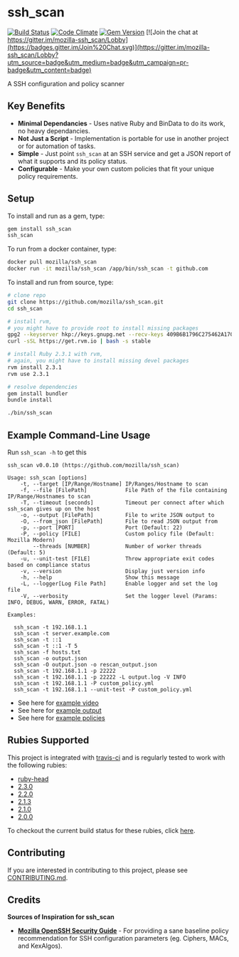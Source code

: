 # ssh_scan

[![Build Status](https://secure.travis-ci.org/mozilla/ssh_scan.png)](http://travis-ci.org/mozilla/ssh_scan)
[![Code Climate](https://codeclimate.com/github/mozilla/ssh_scan.png)](https://codeclimate.com/github/mozilla/ssh_scan)
[![Gem Version](https://badge.fury.io/rb/ssh_scan.svg)](https://badge.fury.io/rb/ssh_scan)
[![Join the chat at https://gitter.im/mozilla-ssh_scan/Lobby](https://badges.gitter.im/Join%20Chat.svg)](https://gitter.im/mozilla-ssh_scan/Lobby?utm_source=badge&utm_medium=badge&utm_campaign=pr-badge&utm_content=badge)


A SSH configuration and policy scanner

## Key Benefits

- **Minimal Dependancies** - Uses native Ruby and BinData to do its work, no heavy dependancies.
- **Not Just a Script** - Implementation is portable for use in another project or for automation of tasks.
- **Simple** - Just point `ssh_scan` at an SSH service and get a JSON report of what it supports and its policy status.
- **Configurable** - Make your own custom policies that fit your unique policy requirements.

## Setup

To install and run as a gem, type:

```bash
gem install ssh_scan
ssh_scan
```

To run from a docker container, type:

```bash
docker pull mozilla/ssh_scan
docker run -it mozilla/ssh_scan /app/bin/ssh_scan -t github.com
```

To install and run from source, type:

```bash
# clone repo
git clone https://github.com/mozilla/ssh_scan.git
cd ssh_scan

# install rvm,
# you might have to provide root to install missing packages
gpg2 --keyserver hkp://keys.gnupg.net --recv-keys 409B6B1796C275462A1703113804BB82D39DC0E3
curl -sSL https://get.rvm.io | bash -s stable

# install Ruby 2.3.1 with rvm,
# again, you might have to install missing devel packages
rvm install 2.3.1
rvm use 2.3.1

# resolve dependencies
gem install bundler
bundle install

./bin/ssh_scan
```

## Example Command-Line Usage

Run `ssh_scan -h` to get this

    ssh_scan v0.0.10 (https://github.com/mozilla/ssh_scan)

    Usage: ssh_scan [options]
        -t, --target [IP/Range/Hostname] IP/Ranges/Hostname to scan
        -f, --file [FilePath]            File Path of the file containing IP/Range/Hostnames to scan
        -T, --timeout [seconds]          Timeout per connect after which ssh_scan gives up on the host
        -o, --output [FilePath]          File to write JSON output to
        -O, --from_json [FilePath]       File to read JSON output from
        -p, --port [PORT]                Port (Default: 22)
        -P, --policy [FILE]              Custom policy file (Default: Mozilla Modern)
            --threads [NUMBER]           Number of worker threads (Default: 5)
        -u, --unit-test [FILE]           Throw appropriate exit codes based on compliance status
        -v, --version                    Display just version info
        -h, --help                       Show this message
        -L, --logger[Log File Path]      Enable logger and set the log file
        -V, --verbosity                  Set the logger level (Params: INFO, DEBUG, WARN, ERROR, FATAL)

    Examples:

      ssh_scan -t 192.168.1.1
      ssh_scan -t server.example.com
      ssh_scan -t ::1
      ssh_scan -t ::1 -T 5
      ssh_scan -f hosts.txt
      ssh_scan -o output.json
      ssh_scan -O output.json -o rescan_output.json
      ssh_scan -t 192.168.1.1 -p 22222
      ssh_scan -t 192.168.1.1 -p 22222 -L output.log -V INFO
      ssh_scan -t 192.168.1.1 -P custom_policy.yml
      ssh_scan -t 192.168.1.1 --unit-test -P custom_policy.yml


- See here for [example video](https://asciinema.org/a/7pliiw5zqhj7eqvz7q437u6vx)
- See here for [example output](https://github.com/mozilla/ssh_scan/blob/master/examples/192.168.1.1.json)
- See here for [example policies](https://github.com/mozilla/ssh_scan/blob/master/policies)

## Rubies Supported

This project is integrated with [travis-ci](http://about.travis-ci.org/) and is regularly tested to work with the following rubies:

* [ruby-head](https://github.com/ruby/ruby)
* [2.3.0](https://github.com/ruby/ruby/tree/ruby_2_1)
* [2.2.0](https://github.com/ruby/ruby/tree/ruby_2_1)
* [2.1.3](https://github.com/ruby/ruby/tree/ruby_2_1)
* [2.1.0](https://github.com/ruby/ruby/tree/ruby_2_1)
* [2.0.0](https://github.com/ruby/ruby/tree/ruby_2_0_0)

To checkout the current build status for these rubies, click [here](https://travis-ci.org/#!/mozilla/ssh_scan).

## Contributing

If you are interested in contributing to this project, please see [CONTRIBUTING.md](https://github.com/mozilla/ssh_scan/blob/master/CONTRIBUTING.md).

## Credits

**Sources of Inspiration for ssh_scan**

- [**Mozilla OpenSSH Security Guide**](https://wiki.mozilla.org/Security/Guidelines/OpenSSH) - For providing a sane baseline policy recommendation for SSH configuration parameters (eg. Ciphers, MACs, and KexAlgos).
